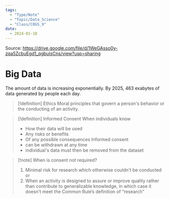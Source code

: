 ```yaml
---
tags:
  - "Type/Note"
  - "Topic/Data_Science"
  - "Class/COGS_9"
date:
  - 2024-01-10
---
```


Source: https://drive.google.com/file/d/1WeGAsso0y-zqa5ZcbuEgd1_qgbuIsCns/view?usp=sharing

# Big Data
The amount of data is increasing exponentially. By 2025, 463 exabytes of data generated by people each day.

> [!definition] Ethics
> Moral principles that govern a person's behavior or the conducting of an activity.

> [!definition] Informed Consent
> When individuals know
> - How their data will be used
> - Any risks or benefits
> - Of any possible consequences
> Informed consent
> - can be withdrawn at any time
> - individual's data must then be removed from the dataset

> [!note] When is consent not required?
> 1. Minimal risk for research which otherwise couldn't be conducted
> or
> 2. When an activity is designed to assure or improve quality rather than contribute to generalizable knowledge, in which case it doesn’t meet the Common Rule’s definition of “research”